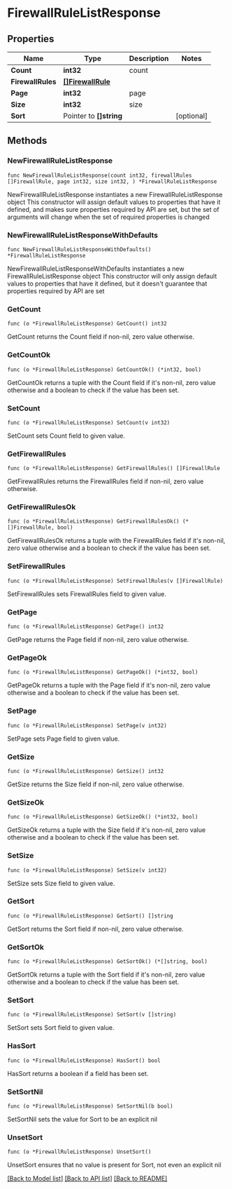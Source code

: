 # FirewallRuleListResponse

## Properties

Name | Type | Description | Notes
------------ | ------------- | ------------- | -------------
**Count** | **int32** | count | 
**FirewallRules** | [**[]FirewallRule**](FirewallRule.md) |  | 
**Page** | **int32** | page | 
**Size** | **int32** | size | 
**Sort** | Pointer to **[]string** |  | [optional] 

## Methods

### NewFirewallRuleListResponse

`func NewFirewallRuleListResponse(count int32, firewallRules []FirewallRule, page int32, size int32, ) *FirewallRuleListResponse`

NewFirewallRuleListResponse instantiates a new FirewallRuleListResponse object
This constructor will assign default values to properties that have it defined,
and makes sure properties required by API are set, but the set of arguments
will change when the set of required properties is changed

### NewFirewallRuleListResponseWithDefaults

`func NewFirewallRuleListResponseWithDefaults() *FirewallRuleListResponse`

NewFirewallRuleListResponseWithDefaults instantiates a new FirewallRuleListResponse object
This constructor will only assign default values to properties that have it defined,
but it doesn't guarantee that properties required by API are set

### GetCount

`func (o *FirewallRuleListResponse) GetCount() int32`

GetCount returns the Count field if non-nil, zero value otherwise.

### GetCountOk

`func (o *FirewallRuleListResponse) GetCountOk() (*int32, bool)`

GetCountOk returns a tuple with the Count field if it's non-nil, zero value otherwise
and a boolean to check if the value has been set.

### SetCount

`func (o *FirewallRuleListResponse) SetCount(v int32)`

SetCount sets Count field to given value.


### GetFirewallRules

`func (o *FirewallRuleListResponse) GetFirewallRules() []FirewallRule`

GetFirewallRules returns the FirewallRules field if non-nil, zero value otherwise.

### GetFirewallRulesOk

`func (o *FirewallRuleListResponse) GetFirewallRulesOk() (*[]FirewallRule, bool)`

GetFirewallRulesOk returns a tuple with the FirewallRules field if it's non-nil, zero value otherwise
and a boolean to check if the value has been set.

### SetFirewallRules

`func (o *FirewallRuleListResponse) SetFirewallRules(v []FirewallRule)`

SetFirewallRules sets FirewallRules field to given value.


### GetPage

`func (o *FirewallRuleListResponse) GetPage() int32`

GetPage returns the Page field if non-nil, zero value otherwise.

### GetPageOk

`func (o *FirewallRuleListResponse) GetPageOk() (*int32, bool)`

GetPageOk returns a tuple with the Page field if it's non-nil, zero value otherwise
and a boolean to check if the value has been set.

### SetPage

`func (o *FirewallRuleListResponse) SetPage(v int32)`

SetPage sets Page field to given value.


### GetSize

`func (o *FirewallRuleListResponse) GetSize() int32`

GetSize returns the Size field if non-nil, zero value otherwise.

### GetSizeOk

`func (o *FirewallRuleListResponse) GetSizeOk() (*int32, bool)`

GetSizeOk returns a tuple with the Size field if it's non-nil, zero value otherwise
and a boolean to check if the value has been set.

### SetSize

`func (o *FirewallRuleListResponse) SetSize(v int32)`

SetSize sets Size field to given value.


### GetSort

`func (o *FirewallRuleListResponse) GetSort() []string`

GetSort returns the Sort field if non-nil, zero value otherwise.

### GetSortOk

`func (o *FirewallRuleListResponse) GetSortOk() (*[]string, bool)`

GetSortOk returns a tuple with the Sort field if it's non-nil, zero value otherwise
and a boolean to check if the value has been set.

### SetSort

`func (o *FirewallRuleListResponse) SetSort(v []string)`

SetSort sets Sort field to given value.

### HasSort

`func (o *FirewallRuleListResponse) HasSort() bool`

HasSort returns a boolean if a field has been set.

### SetSortNil

`func (o *FirewallRuleListResponse) SetSortNil(b bool)`

 SetSortNil sets the value for Sort to be an explicit nil

### UnsetSort
`func (o *FirewallRuleListResponse) UnsetSort()`

UnsetSort ensures that no value is present for Sort, not even an explicit nil

[[Back to Model list]](../README.md#documentation-for-models) [[Back to API list]](../README.md#documentation-for-api-endpoints) [[Back to README]](../README.md)


